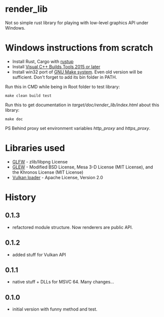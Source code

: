 # render_lib

Not so simple rust library for playing with low-level graphics API under Windows.

# Windows instructions from scratch

 * Install Rust, Cargo with [rustup](https://www.rust-lang.org/en-US/install.html)
 * Install [Visual C++ Builds Tools 2015 or later](https://visualstudio.microsoft.com/ru/thank-you-downloading-visual-studio/?sku=BuildTools&rel=15)
 * Install win32 port of [GNU Make system](https://sourceforge.net/projects/gnuwin32/files/make/). Even old version will be sufficient. Don't forget to add its bin folder in PATH.

Run this in CMD while being in Root folder to test library:

```
make clean build test
```

Run this to get documentation in *target/doc/render_lib/index.html* about this library:
```
make doc
```

PS Behind proxy set environment variables *http_proxy* and *https_proxy*.

# Libraries used

 * [GLFW](https://github.com/glfw/glfw) - zlib/libpng License
 * [GLEW](https://github.com/nigels-com/glew) -  Modified BSD License, Mesa 3-D License (MIT License), and the Khronos License (MIT License)
 * [Vulkan loader](https://www.lunarg.com/vulkan-sdk/) - Apache License, Version 2.0

# History

## 0.1.3
  - refactored module structure. Now renderers are public API.

## 0.1.2
  - added stuff for Vulkan API

## 0.1.1
  - native stuff + DLLs for MSVC 64. Many changes...

## 0.1.0
  - initial version with funny method and test.